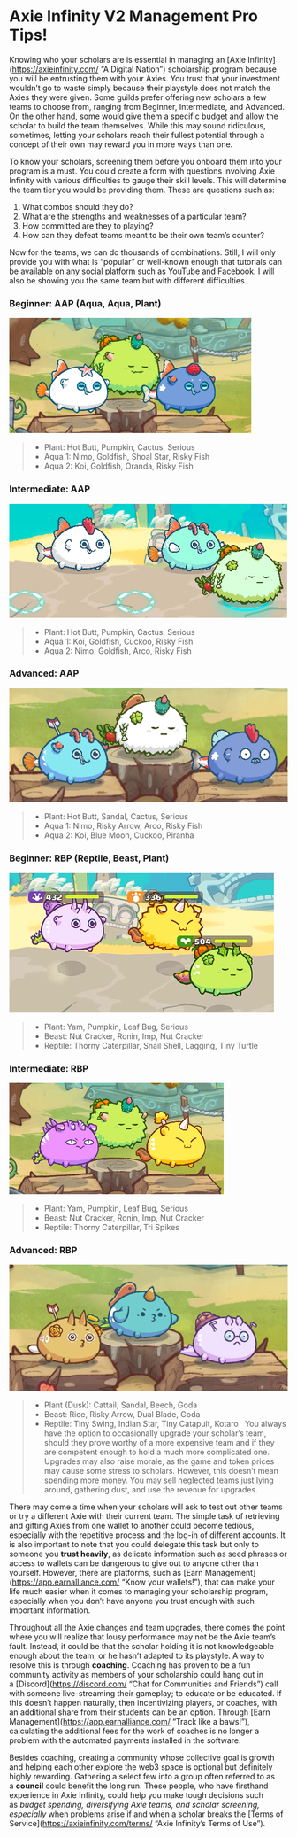 # Axie Infinity V2 Management Pro Tips!

Knowing who your scholars are is essential in managing an [Axie Infinity](https://axieinfinity.com/ “A Digital Nation”) scholarship program because you will be entrusting them with your Axies. You trust that your investment wouldn’t go to waste simply because their playstyle does not match the Axies they were given. Some guilds prefer offering new scholars a few teams to choose from, ranging from Beginner, Intermediate, and Advanced. On the other hand, some would give them a specific budget and allow the scholar to build the team themselves. While this may sound ridiculous, sometimes, letting your scholars reach their fullest potential through a concept of their own may reward you in more ways than one.

To know your scholars, screening them before you onboard them into your program is a must. You could create a form with questions involving Axie Infinity with various difficulties to gauge their skill levels. This will determine the team tier you would be providing them. These are questions such as:
1. What combos should they do?  
2. What are the strengths and weaknesses of a particular team?  
3. How committed are they to playing?  
4. How can they defeat teams meant to be their own team’s counter?

Now for the teams, we can do thousands of combinations. Still, I will only provide you with what is “popular” or well-known enough that tutorials can be available on any social platform such as YouTube and Facebook. I will also be showing you the same team but with different difficulties.

### **Beginner:** AAP (Aqua, Aqua, Plant)
![AAP](image4.png "AAP")
> - Plant: Hot Butt, Pumpkin, Cactus, Serious
> - Aqua 1: Nimo, Goldfish, Shoal Star, Risky Fish
> - Aqua 2: Koi, Goldfish, Oranda, Risky Fish
 
### **Intermediate:** AAP
![AAP](image2.png "AAP")
> - Plant: Hot Butt, Pumpkin, Cactus, Serious
> - Aqua 1: Koi, Goldfish, Cuckoo, Risky Fish
> - Aqua 2: Nimo, Goldfish, Arco, Risky Fish
 
### **Advanced:** AAP
![AAP](image5.png "AAP")
> - Plant: Hot Butt, Sandal, Cactus, Serious
> - Aqua 1: Nimo, Risky Arrow, Arco, Risky Fish
> - Aqua 2: Koi, Blue Moon, Cuckoo, Piranha
 
### **Beginner:** RBP (Reptile, Beast, Plant)
![RBP](image6.png "RBP")
> - Plant: Yam, Pumpkin, Leaf Bug, Serious
> - Beast: Nut Cracker, Ronin, Imp, Nut Cracker
> - Reptile: Thorny Caterpillar, Snail Shell, Lagging, Tiny Turtle
 
### **Intermediate:** RBP
![RBP](image1.png "RBP")
> - Plant: Yam, Pumpkin, Leaf Bug, Serious
> - Beast: Nut Cracker, Ronin, Imp, Nut Cracker
> - Reptile: Thorny Caterpillar, Tri Spikes
 
### **Advanced:** RBP
![RBP](image3.png "RBP")
> - Plant (Dusk): Cattail, Sandal, Beech, Goda
> - Beast: Rice, Risky Arrow, Dual Blade, Goda
> - Reptile: Tiny Swing, Indian Star, Tiny Catapult, Kotaro
 
You always have the option to occasionally upgrade your scholar’s team, should they prove worthy of a more expensive team and if they are competent enough to hold a much more complicated one. Upgrades may also raise morale, as the game and token prices may cause some stress to scholars. However, this doesn’t mean spending more money. You may sell neglected teams just lying around, gathering dust, and use the revenue for upgrades.

There may come a time when your scholars will ask to test out other teams or try a different Axie with their current team. The simple task of retrieving and gifting Axies from one wallet to another could become tedious, especially with the repetitive process and the log-in of different accounts. It is also important to note that you could delegate this task but only to someone you **trust heavily**, as delicate information such as seed phrases or access to wallets can be dangerous to give out to anyone other than yourself. However, there are platforms, such as [Earn Management](https://app.earnalliance.com/ “Know your wallets!”), that can make your life much easier when it comes to managing your scholarship program, especially when you don’t have anyone you trust enough with such important information.

Throughout all the Axie changes and team upgrades, there comes the point where you will realize that lousy performance may not be the Axie team’s fault. Instead, it could be that the scholar holding it is not knowledgeable enough about the team, or he hasn’t adapted to its playstyle. A way to resolve this is through **coaching**. Coaching has proven to be a fun community activity as members of your scholarship could hang out in a [Discord](https://discord.com/ “Chat for Communities and Friends”) call with someone live-streaming their gameplay; to educate or be educated. If this doesn’t happen naturally, then incentivizing players, or coaches, with an additional share from their students can be an option. Through [Earn Management](https://app.earnalliance.com/ “Track like a baws!”), calculating the additional fees for the work of coaches is no longer a problem with the automated payments installed in the software.

Besides coaching, creating a community whose collective goal is growth and helping each other explore the web3 space is optional but definitely highly rewarding. Gathering a select few into a group often referred to as a **council** could benefit the long run. These people, who have firsthand experience in Axie Infinity, could help you make tough decisions such as *budget spending, diversifying Axie teams, and scholar screening, especially* when problems arise if and when a scholar breaks the [Terms of Service](https://axieinfinity.com/terms/ “Axie Infinity’s Terms of Use”).
